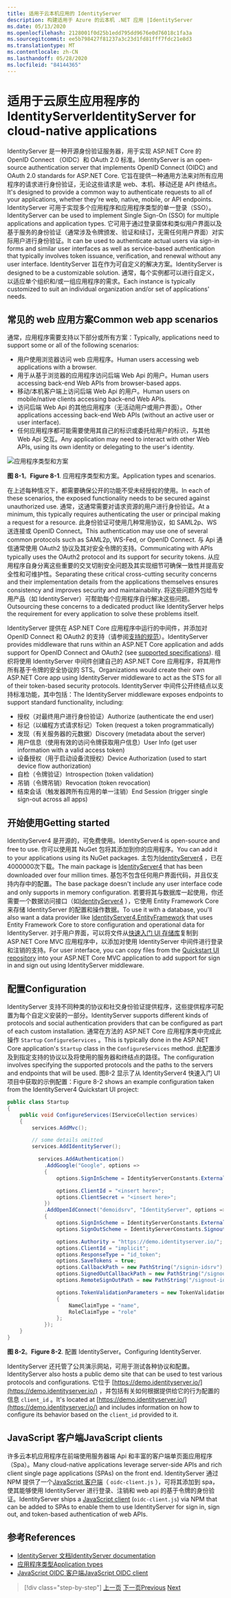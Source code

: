 ```yaml
---
title: 适用于云本机应用的 IdentityServer
description: 构建适用于 Azure 的云本机 .NET 应用 |IdentityServer
ms.date: 05/13/2020
ms.openlocfilehash: 2128001f0d25b1edd795dd9676e0d76018c1fa3a
ms.sourcegitcommit: ee5b798427f81237a3c23d1fd81fff7fdc21e8d3
ms.translationtype: MT
ms.contentlocale: zh-CN
ms.lasthandoff: 05/28/2020
ms.locfileid: "84144365"
---
```

# <a name="identityserver-for-cloud-native-applications"></a><span data-ttu-id="682ed-103">适用于云原生应用程序的 IdentityServer</span><span class="sxs-lookup"><span data-stu-id="682ed-103">IdentityServer for cloud-native applications</span></span>

<span data-ttu-id="682ed-104">IdentityServer 是一种开源身份验证服务器，用于实现 ASP.NET Core 的 OpenID Connect （OIDC）和 OAuth 2.0 标准。</span><span class="sxs-lookup"><span data-stu-id="682ed-104">IdentityServer is an open-source authentication server that implements OpenID Connect (OIDC) and OAuth 2.0 standards for ASP.NET Core.</span></span> <span data-ttu-id="682ed-105">它旨在提供一种通用方法来对所有应用程序的请求进行身份验证，无论这些请求是 web、本机、移动还是 API 终结点。</span><span class="sxs-lookup"><span data-stu-id="682ed-105">It's designed to provide a common way to authenticate requests to all of your applications, whether they're web, native, mobile, or API endpoints.</span></span> <span data-ttu-id="682ed-106">IdentityServer 可用于实现多个应用程序和应用程序类型的单一登录（SSO）。</span><span class="sxs-lookup"><span data-stu-id="682ed-106">IdentityServer can be used to implement Single Sign-On (SSO) for multiple applications and application types.</span></span> <span data-ttu-id="682ed-107">它可用于通过登录窗体和类似用户界面以及基于服务的身份验证（通常涉及令牌颁发、验证和续订，无需任何用户界面）对实际用户进行身份验证。</span><span class="sxs-lookup"><span data-stu-id="682ed-107">It can be used to authenticate actual users via sign-in forms and similar user interfaces as well as service-based authentication that typically involves token issuance, verification, and renewal without any user interface.</span></span> <span data-ttu-id="682ed-108">IdentityServer 旨在作为可自定义的解决方案。</span><span class="sxs-lookup"><span data-stu-id="682ed-108">IdentityServer is designed to be a customizable solution.</span></span> <span data-ttu-id="682ed-109">通常，每个实例都可以进行自定义，以适应单个组织和/或一组应用程序的需求。</span><span class="sxs-lookup"><span data-stu-id="682ed-109">Each instance is typically customized to suit an individual organization and/or set of applications' needs.</span></span>

## <a name="common-web-app-scenarios"></a><span data-ttu-id="682ed-110">常见的 web 应用方案</span><span class="sxs-lookup"><span data-stu-id="682ed-110">Common web app scenarios</span></span>

<span data-ttu-id="682ed-111">通常，应用程序需要支持以下部分或所有方案：</span><span class="sxs-lookup"><span data-stu-id="682ed-111">Typically, applications need to support some or all of the following scenarios:</span></span>

- <span data-ttu-id="682ed-112">用户使用浏览器访问 web 应用程序。</span><span class="sxs-lookup"><span data-stu-id="682ed-112">Human users accessing web applications with a browser.</span></span>
- <span data-ttu-id="682ed-113">用于从基于浏览器的应用程序访问后端 Web Api 的用户。</span><span class="sxs-lookup"><span data-stu-id="682ed-113">Human users accessing back-end Web APIs from browser-based apps.</span></span>
- <span data-ttu-id="682ed-114">移动/本机客户端上访问后端 Web Api 的用户。</span><span class="sxs-lookup"><span data-stu-id="682ed-114">Human users on mobile/native clients accessing back-end Web APIs.</span></span>
- <span data-ttu-id="682ed-115">访问后端 Web Api 的其他应用程序（无活动用户或用户界面）。</span><span class="sxs-lookup"><span data-stu-id="682ed-115">Other applications accessing back-end Web APIs (without an active user or user interface).</span></span>
- <span data-ttu-id="682ed-116">任何应用程序都可能需要使用其自己的标识或委托给用户的标识，与其他 Web Api 交互。</span><span class="sxs-lookup"><span data-stu-id="682ed-116">Any application may need to interact with other Web APIs, using its own identity or delegating to the user's identity.</span></span>

![应用程序类型和方案](./media/application-types.png)

<span data-ttu-id="682ed-118">**图 8-1**。</span><span class="sxs-lookup"><span data-stu-id="682ed-118">**Figure 8-1**.</span></span> <span data-ttu-id="682ed-119">应用程序类型和方案。</span><span class="sxs-lookup"><span data-stu-id="682ed-119">Application types and scenarios.</span></span>

<span data-ttu-id="682ed-120">在上述每种情况下，都需要确保公开的功能不受未经授权的使用。</span><span class="sxs-lookup"><span data-stu-id="682ed-120">In each of these scenarios, the exposed functionality needs to be secured against unauthorized use.</span></span> <span data-ttu-id="682ed-121">通常，这通常需要对请求资源的用户进行身份验证。</span><span class="sxs-lookup"><span data-stu-id="682ed-121">At a minimum, this typically requires authenticating the user or principal making a request for a resource.</span></span> <span data-ttu-id="682ed-122">此身份验证可使用几种常用协议，如 SAML2p、WS 送连接或 OpenID Connect。</span><span class="sxs-lookup"><span data-stu-id="682ed-122">This authentication may use one of several common protocols such as SAML2p, WS-Fed, or OpenID Connect.</span></span> <span data-ttu-id="682ed-123">与 Api 通信通常使用 OAuth2 协议及其对安全令牌的支持。</span><span class="sxs-lookup"><span data-stu-id="682ed-123">Communicating with APIs typically uses the OAuth2 protocol and its support for security tokens.</span></span> <span data-ttu-id="682ed-124">从应用程序自身分离这些重要的交叉切削安全问题及其实现细节可确保一致性并提高安全性和可维护性。</span><span class="sxs-lookup"><span data-stu-id="682ed-124">Separating these critical cross-cutting security concerns and their implementation details from the applications themselves ensures consistency and improves security and maintainability.</span></span> <span data-ttu-id="682ed-125">将这些问题外包给专用产品（如 IdentityServer）可帮助每个应用程序自行解决这些问题。</span><span class="sxs-lookup"><span data-stu-id="682ed-125">Outsourcing these concerns to a dedicated product like IdentityServer helps the requirement for every application to solve these problems itself.</span></span>

<span data-ttu-id="682ed-126">IdentityServer 提供在 ASP.NET Core 应用程序中运行的中间件，并添加对 OpenID Connect 和 OAuth2 的支持（请参阅[支持的规范](https://docs.identityserver.io/en/latest/intro/specs.html)）。</span><span class="sxs-lookup"><span data-stu-id="682ed-126">IdentityServer provides middleware that runs within an ASP.NET Core application and adds support for OpenID Connect and OAuth2 (see [supported specifications](https://docs.identityserver.io/en/latest/intro/specs.html)).</span></span> <span data-ttu-id="682ed-127">组织将使用 IdentityServer 中间件创建自己的 ASP.NET Core 应用程序，将其用作所有基于令牌的安全协议的 STS。</span><span class="sxs-lookup"><span data-stu-id="682ed-127">Organizations would create their own ASP.NET Core app using IdentityServer middleware to act as the STS for all of their token-based security protocols.</span></span> <span data-ttu-id="682ed-128">IdentityServer 中间件公开终结点以支持标准功能，其中包括：</span><span class="sxs-lookup"><span data-stu-id="682ed-128">The IdentityServer middleware exposes endpoints to support standard functionality, including:</span></span>

- <span data-ttu-id="682ed-129">授权（对最终用户进行身份验证）</span><span class="sxs-lookup"><span data-stu-id="682ed-129">Authorize (authenticate the end user)</span></span>
- <span data-ttu-id="682ed-130">标记（以编程方式请求标记）</span><span class="sxs-lookup"><span data-stu-id="682ed-130">Token (request a token programmatically)</span></span>
- <span data-ttu-id="682ed-131">发现（有关服务器的元数据）</span><span class="sxs-lookup"><span data-stu-id="682ed-131">Discovery (metadata about the server)</span></span>
- <span data-ttu-id="682ed-132">用户信息（使用有效的访问令牌获取用户信息）</span><span class="sxs-lookup"><span data-stu-id="682ed-132">User Info (get user information with a valid access token)</span></span>
- <span data-ttu-id="682ed-133">设备授权（用于启动设备流授权）</span><span class="sxs-lookup"><span data-stu-id="682ed-133">Device Authorization (used to start device flow authorization)</span></span>
- <span data-ttu-id="682ed-134">自检（令牌验证）</span><span class="sxs-lookup"><span data-stu-id="682ed-134">Introspection (token validation)</span></span>
- <span data-ttu-id="682ed-135">吊销（令牌吊销）</span><span class="sxs-lookup"><span data-stu-id="682ed-135">Revocation (token revocation)</span></span>
- <span data-ttu-id="682ed-136">结束会话（触发器跨所有应用的单一注销）</span><span class="sxs-lookup"><span data-stu-id="682ed-136">End Session (trigger single sign-out across all apps)</span></span>

## <a name="getting-started"></a><span data-ttu-id="682ed-137">开始使用</span><span class="sxs-lookup"><span data-stu-id="682ed-137">Getting started</span></span>

<span data-ttu-id="682ed-138">IdentityServer4 是开源的，可免费使用。</span><span class="sxs-lookup"><span data-stu-id="682ed-138">IdentityServer4 is open-source and free to use.</span></span> <span data-ttu-id="682ed-139">你可以使用其 NuGet 包将其添加到你的应用程序。</span><span class="sxs-lookup"><span data-stu-id="682ed-139">You can add it to your applications using its NuGet packages.</span></span> <span data-ttu-id="682ed-140">主包为[IdentityServer4](https://www.nuget.org/packages/IdentityServer4/) ，已在4000000次下载。</span><span class="sxs-lookup"><span data-stu-id="682ed-140">The main package is [IdentityServer4](https://www.nuget.org/packages/IdentityServer4/) that has been downloaded over four million times.</span></span> <span data-ttu-id="682ed-141">基包不包含任何用户界面代码，并且仅支持内存中的配置。</span><span class="sxs-lookup"><span data-stu-id="682ed-141">The base package doesn't include any user interface code and only supports in memory configuration.</span></span> <span data-ttu-id="682ed-142">若要将其与数据库一起使用，你还需要一个数据访问接口（如[IdentityServer4](https://www.nuget.org/packages/IdentityServer4.EntityFramework) ），它使用 Entity Framework Core 来存储 IdentityServer 的配置和操作数据。</span><span class="sxs-lookup"><span data-stu-id="682ed-142">To use it with a database, you'll also want a data provider like [IdentityServer4.EntityFramework](https://www.nuget.org/packages/IdentityServer4.EntityFramework) that uses Entity Framework Core to store configuration and operational data for IdentityServer.</span></span> <span data-ttu-id="682ed-143">对于用户界面，可以将文件从[快速入门 UI 存储库](https://github.com/IdentityServer/IdentityServer4.Quickstart.UI)复制到 ASP.NET Core MVC 应用程序中，以添加对使用 IdentityServer 中间件进行登录和注销的支持。</span><span class="sxs-lookup"><span data-stu-id="682ed-143">For user interface, you can copy files from the [Quickstart UI repository](https://github.com/IdentityServer/IdentityServer4.Quickstart.UI) into your ASP.NET Core MVC application to add support for sign in and sign out using IdentityServer middleware.</span></span>

## <a name="configuration"></a><span data-ttu-id="682ed-144">配置</span><span class="sxs-lookup"><span data-stu-id="682ed-144">Configuration</span></span>

<span data-ttu-id="682ed-145">IdentityServer 支持不同种类的协议和社交身份验证提供程序，这些提供程序可配置为每个自定义安装的一部分。</span><span class="sxs-lookup"><span data-stu-id="682ed-145">IdentityServer supports different kinds of protocols and social authentication providers that can be configured as part of each custom installation.</span></span> <span data-ttu-id="682ed-146">通常在方法的 ASP.NET Core 应用程序类中完成此操作 `Startup` `ConfigureServices` 。</span><span class="sxs-lookup"><span data-stu-id="682ed-146">This is typically done in the ASP.NET Core application's `Startup` class in the `ConfigureServices` method.</span></span> <span data-ttu-id="682ed-147">此配置涉及到指定支持的协议以及将使用的服务器和终结点的路径。</span><span class="sxs-lookup"><span data-stu-id="682ed-147">The configuration involves specifying the supported protocols and the paths to the servers and endpoints that will be used.</span></span> <span data-ttu-id="682ed-148">图8-2 显示了从 IdentityServer4 快速入门 UI 项目中获取的示例配置：</span><span class="sxs-lookup"><span data-stu-id="682ed-148">Figure 8-2 shows an example configuration taken from the IdentityServer4 Quickstart UI project:</span></span>

```csharp
public class Startup
{
    public void ConfigureServices(IServiceCollection services)
    {
        services.AddMvc();

        // some details omitted
        services.AddIdentityServer();

          services.AddAuthentication()
            .AddGoogle("Google", options =>
            {
                options.SignInScheme = IdentityServerConstants.ExternalCookieAuthenticationScheme;

                options.ClientId = "<insert here>";
                options.ClientSecret = "<insert here>";
            })
            .AddOpenIdConnect("demoidsrv", "IdentityServer", options =>
            {
                options.SignInScheme = IdentityServerConstants.ExternalCookieAuthenticationScheme;
                options.SignOutScheme = IdentityServerConstants.SignoutScheme;

                options.Authority = "https://demo.identityserver.io/";
                options.ClientId = "implicit";
                options.ResponseType = "id_token";
                options.SaveTokens = true;
                options.CallbackPath = new PathString("/signin-idsrv");
                options.SignedOutCallbackPath = new PathString("/signout-callback-idsrv");
                options.RemoteSignOutPath = new PathString("/signout-idsrv");

                options.TokenValidationParameters = new TokenValidationParameters
                {
                    NameClaimType = "name",
                    RoleClaimType = "role"
                };
            });
    }
}
```

<span data-ttu-id="682ed-149">**图 8-2**。</span><span class="sxs-lookup"><span data-stu-id="682ed-149">**Figure 8-2**.</span></span> <span data-ttu-id="682ed-150">配置 IdentityServer。</span><span class="sxs-lookup"><span data-stu-id="682ed-150">Configuring IdentityServer.</span></span>

<span data-ttu-id="682ed-151">IdentityServer 还托管了公共演示网站，可用于测试各种协议和配置。</span><span class="sxs-lookup"><span data-stu-id="682ed-151">IdentityServer also hosts a public demo site that can be used to test various protocols and configurations.</span></span> <span data-ttu-id="682ed-152">它位于 [https://demo.identityserver.io/](https://demo.identityserver.io/) ，并包括有关如何根据提供给它的行为配置的信息 `client_id` 。</span><span class="sxs-lookup"><span data-stu-id="682ed-152">It's located at [https://demo.identityserver.io/](https://demo.identityserver.io/) and includes information on how to configure its behavior based on the `client_id` provided to it.</span></span>

## <a name="javascript-clients"></a><span data-ttu-id="682ed-153">JavaScript 客户端</span><span class="sxs-lookup"><span data-stu-id="682ed-153">JavaScript clients</span></span>

<span data-ttu-id="682ed-154">许多云本机应用程序在前端使用服务器端 Api 和丰富的客户端单页面应用程序（Spa）。</span><span class="sxs-lookup"><span data-stu-id="682ed-154">Many cloud-native applications leverage server-side APIs and rich client single page applications (SPAs) on the front end.</span></span> <span data-ttu-id="682ed-155">IdentityServer 通过 NPM 提供了一个[JavaScript 客户端](https://docs.identityserver.io/en/latest/quickstarts/4_javascript_client.html)（ `oidc-client.js` ），可将其添加到 spa，使其能够使用 IdentityServer 进行登录、注销和 web api 的基于令牌的身份验证。</span><span class="sxs-lookup"><span data-stu-id="682ed-155">IdentityServer ships a [JavaScript client](https://docs.identityserver.io/en/latest/quickstarts/4_javascript_client.html) (`oidc-client.js`) via NPM that can be added to SPAs to enable them to use IdentityServer for sign in, sign out, and token-based authentication of web APIs.</span></span>

## <a name="references"></a><span data-ttu-id="682ed-156">参考</span><span class="sxs-lookup"><span data-stu-id="682ed-156">References</span></span>

- [<span data-ttu-id="682ed-157">IdentityServer 文档</span><span class="sxs-lookup"><span data-stu-id="682ed-157">IdentityServer documentation</span></span>](https://docs.identityserver.io/en/latest/)
- [<span data-ttu-id="682ed-158">应用程序类型</span><span class="sxs-lookup"><span data-stu-id="682ed-158">Application types</span></span>](https://docs.microsoft.com/azure/active-directory/develop/app-types)
- [<span data-ttu-id="682ed-159">JavaScript OIDC 客户端</span><span class="sxs-lookup"><span data-stu-id="682ed-159">JavaScript OIDC client</span></span>](https://docs.identityserver.io/en/latest/quickstarts/4_javascript_client.html)

>[!div class="step-by-step"]
><span data-ttu-id="682ed-160">[上一页](azure-active-directory.md)
>[下一页](security.md)</span><span class="sxs-lookup"><span data-stu-id="682ed-160">[Previous](azure-active-directory.md)
[Next](security.md)</span></span>
